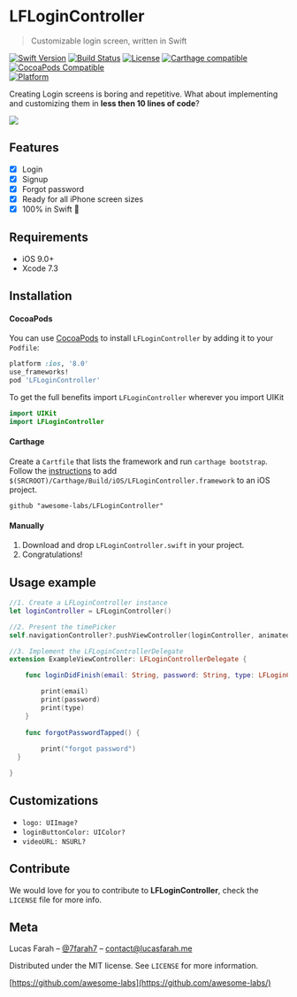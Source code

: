 # LFLoginController
> Customizable login screen, written in Swift

[![Swift Version][swift-image]][swift-url]
[![Build Status][travis-image]][travis-url]
[![License][license-image]][license-url]
[![Carthage compatible](https://img.shields.io/badge/Carthage-compatible-4BC51D.svg?style=flat)](https://github.com/Carthage/Carthage)
[![CocoaPods Compatible](https://img.shields.io/cocoapods/v/EZSwiftExtensions.svg)](https://img.shields.io/cocoapods/v/LFAlertController.svg)  
[![Platform](https://img.shields.io/cocoapods/p/LFAlertController.svg?style=flat)](http://cocoapods.org/pods/LFAlertController)

Creating Login screens is boring and repetitive. What about implementing and customizing them in **less then 10 lines of code**?

![](LFLoginControllerDemo.gif)

## Features

- [x] Login
- [x] Signup
- [x] Forgot password
- [x] Ready for all iPhone screen sizes
- [x] 100% in Swift :large_orange_diamond:

## Requirements

- iOS 9.0+
- Xcode 7.3

## Installation

#### CocoaPods
You can use [CocoaPods](http://cocoapods.org/) to install `LFLoginController` by adding it to your `Podfile`:

```ruby
platform :ios, '8.0'
use_frameworks!
pod 'LFLoginController'
```

To get the full benefits import `LFLoginController` wherever you import UIKit

``` swift
import UIKit
import LFLoginController
```
#### Carthage
Create a `Cartfile` that lists the framework and run `carthage bootstrap`. Follow the [instructions](https://github.com/Carthage/Carthage#if-youre-building-for-ios) to add `$(SRCROOT)/Carthage/Build/iOS/LFLoginController.framework` to an iOS project.

```
github "awesome-labs/LFLoginController"
```
#### Manually
1. Download and drop ```LFLoginController.swift``` in your project.  
2. Congratulations!  

## Usage example

```swift
//1. Create a LFLoginController instance
let loginController = LFLoginController()

//2. Present the timePicker
self.navigationController?.pushViewController(loginController, animated: true)

//3. Implement the LFLoginControllerDelegate
extension ExampleViewController: LFLoginControllerDelegate {

    func loginDidFinish(email: String, password: String, type: LFLoginController.SendType) {

        print(email)
        print(password)
        print(type)
	}
	
    func forgotPasswordTapped() {
    
    	print("forgot password")
  }

}
```

## Customizations
- ```logo: UIImage?```
- ```loginButtonColor: UIColor?```
- ```videoURL: NSURL?```

## Contribute

We would love for you to contribute to **LFLoginController**, check the ``LICENSE`` file for more info.

## Meta

Lucas Farah – [@7farah7](https://twitter.com/7farah7) – contact@lucasfarah.me

Distributed under the MIT license. See ``LICENSE`` for more information.

[https://github.com/awesome-labs](https://github.com/awesome-labs/)

[swift-image]:https://img.shields.io/badge/swift-2.2-orange.svg
[swift-url]: https://swift.org/
[license-image]: https://img.shields.io/badge/License-MIT-blue.svg
[license-url]: LICENSE
[travis-image]: https://img.shields.io/travis/dbader/node-datadog-metrics/master.svg?style=flat-square
[travis-url]: https://travis-ci.org/dbader/node-datadog-metrics
[codebeat-image]: https://codebeat.co/badges/c19b47ea-2f9d-45df-8458-b2d952fe9dad
[codebeat-url]: https://codebeat.co/projects/github-com-vsouza-awesomeios-com

